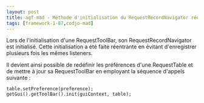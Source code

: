 ```yaml
---
layout: post
title: agf-mad - Méthode d'initialisation du RequestRecordNavigator réentrante
tags: [framework-1-87,codjo-mad]
---
```

Lors de l'initialisation d'une RequestToolBar,&nbsp;son RequestRecordNavigator est initialisé. Cette initialisation&nbsp;a été faite réentrante&nbsp;en évitant d'enregistrer plusieurs fois les mêmes listeners.

Il devient ainsi possible de&nbsp;redéfinir les préférences d'une RequestTable&nbsp;et de mettre à jour&nbsp;sa RequestToolBar en employant la séquence d'appels suivante :
```
table.setPreference(preference);
getGui().getToolBar().init(guiContext, table);
```